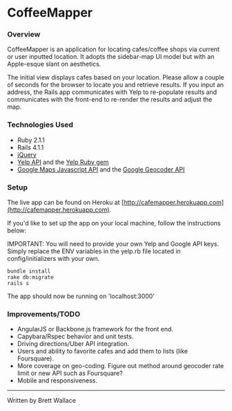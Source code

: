 # CoffeeMapper

### Overview

CoffeeMapper is an application for locating cafes/coffee shops via current or user inputted location. It adopts the sidebar-map UI model but with an Apple-esque slant on aesthetics.

The initial view displays cafes based on your location. Please allow a couple of seconds for the browser to locate you and retrieve results. If you input an address, the Rails app communicates with Yelp to re-populate results and communicates with the front-end to re-render the results and adjust the map.

### Technologies Used

* Ruby 2.1.1
* Rails 4.1.1
* [jQuery](http://jquery.com/)
* [Yelp API](http://www.yelp.com/developers/documentation) and the [Yelp Ruby gem](https://github.com/Yelp/yelp-ruby)
* [Google Maps Javascript API](https://developers.google.com/maps/documentation/javascript/) and the [Google Geocoder API](https://developers.google.com/maps/documentation/geocoding/)

### Setup

The live app can be found on Heroku at [http://cafemapper.herokuapp.com](http://cafemapper.herokuapp.com).

If you'd like to set up the app on your local machine, follow the instructions below:

IMPORTANT: You will need to provide your own Yelp and Google API keys. Simply replace the ENV variables in the yelp.rb file located in config/initializers with your own.

```
bundle install
rake db:migrate
rails s
```

The app should now be running on 'localhost:3000'

### Improvements/TODO

* AngularJS or Backbone.js framework for the front end.
* Capybara/Rspec behavior and unit tests.
* Driving directions/Uber API integration.
* Users and ability to favorite cafes and add them to lists (like Foursquare).
* More coverage on geo-coding. Figure out method around geocoder rate limit or new API such as Foursquare?
* Mobile and responsiveness.

***
Written by Brett Wallace
